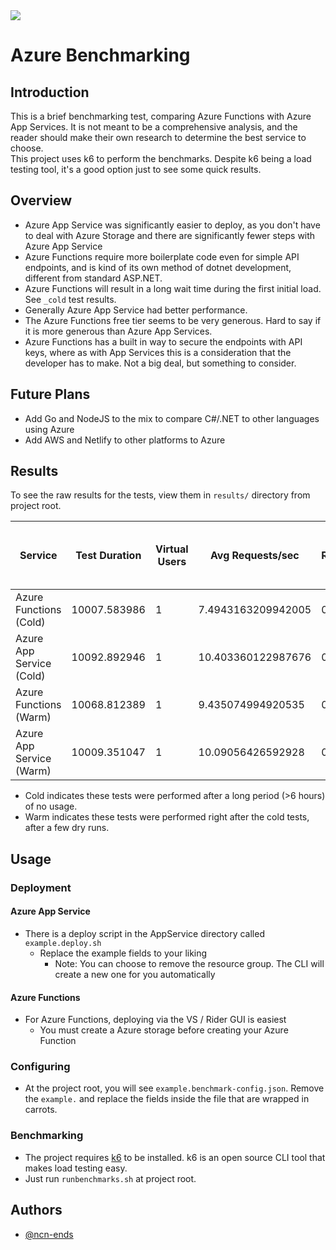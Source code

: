 <img src="https://docs.microsoft.com/en-us/events/learntv/learnlive-azure-hybrid-cloud-study-hall/media/learnlive-banner-2022a.png" />

# Azure Benchmarking

## Introduction

This is a brief benchmarking test, comparing Azure Functions with Azure App Services. It is not meant to be a comprehensive analysis, and the reader should make their own research to determine the best service to choose.  
This project uses k6 to perform the benchmarks. Despite k6 being a load testing tool, it's a good option just to see some quick results.

## Overview

- Azure App Service was significantly easier to deploy, as you don't have to deal with Azure Storage and there are significantly fewer steps with Azure App Service
- Azure Functions require more boilerplate code even for simple API endpoints, and is kind of its own method of dotnet development, different from standard ASP.NET.
- Azure Functions will result in a long wait time during the first initial load. See `_cold` test results.
- Generally Azure App Service had better performance.
- The Azure Functions free tier seems to be very generous. Hard to say if it is more generous than Azure App Services.
- Azure Functions has a built in way to secure the endpoints with API keys, where as with App Services this is a consideration that the developer has to make. Not a big deal, but something to consider.

## Future Plans
- Add Go and NodeJS to the mix to compare C#/.NET to other languages using Azure
- Add AWS and Netlify to other platforms to Azure

## Results

To see the raw results for the tests, view them in `results/` directory from project root.  

| Service | Test Duration | Virtual Users | Avg Requests/sec   | % of Requests Failed | Avg Duration Per Request (µs) | Max Duration Per Request (µs) | Min Duration Per Request (µs) |
| ---- | ----------------- | ------------------ | ------------------ | --------------- | ----------------------- | ----------------------- | ----------------------- |
| Azure Functions (Cold) | 10007.583986      | 1                  | 7.4943163209942005 | 0               | 133.40826494666672      | 2711.18654              | 87.01134                |
| Azure App Service (Cold) | 10092.892946      | 1                  | 10.403360122987676 | 0               | 96.10462089523816       | 457.224897              | 85.565213               | 
| Azure Functions (Warm) | 10068.812389      | 1                  | 9.435074994920535 | 0               | 105.9618635578947       | 448.757452              | 92.192618               |
| Azure App Service (Warm) | 10009.351047      | 1                  | 10.09056426592928 | 0               | 99.08007670297029       | 545.456113              | 88.971413               | 

- Cold indicates these tests were performed after a long period (>6 hours) of no usage.  
- Warm indicates these tests were performed right after the cold tests, after a few dry runs.

## Usage

### Deployment

#### Azure App Service

- There is a deploy script in the AppService directory called `example.deploy.sh`
    - Replace the example fields to your liking
        - Note: You can choose to remove the resource group. The CLI will create a new one for you automatically

#### Azure Functions
- For Azure Functions, deploying via the VS / Rider GUI is easiest
    - You must create a Azure storage before creating your Azure Function

### Configuring

- At the project root, you will see `example.benchmark-config.json`. Remove the `example.` and replace the fields inside the file that are wrapped in carrots.

### Benchmarking

- The project requires [k6](https://k6.io/) to be installed. k6 is an open source CLI tool that makes load testing easy.
- Just run `runbenchmarks.sh` at project root.

## Authors

- [@ncn-ends](https://www.github.com/ncn-ends)
